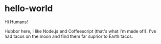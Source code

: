 # hello-world

Hi Humans!

Hubbor here, I like Node.js and Coffeescript (that's what I'm made of!).
I've had tacos on the moon and find them far suprior to Earth tacos.
